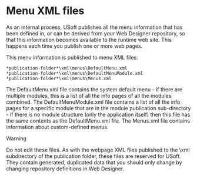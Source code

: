 # Menu XML files

As an internal process, USoft publishes all the menu information that has been defined in, or can be derived from your Web Designer repository, so that this information becomes available to the runtime web site. This happens each time you publish one or more web pages.

This menu information is published to menu XML files:

```
*publication-folder*\xml\menus\DefaultMenu.xml
*publication-folder*\xml\menus\DefaultMenuModule.xml
*publication-folder*\xml\menus\Menus.xml
```

The DefaultMenu.xml file contains the system default menu - if there are multiple modules, this is a list of all the info pages of all the modules combined. The DefaultMenuModule.xml file contains a list of all the info pages for a specific module that are in the module publication sub-directory - if there is no module structure (only the application itself) then this file has the same contents as the DefaultMenu.xml file. The Menus.xml file contains information about custom-defined menus.

> [!WARNING]
> Do not edit these files. As with the webpage XML files published to the \\xml subdirectory of the publication folder, these files are reserved for USoft. They contain generated, duplicated data that you should only change by changing repository definitions in Web Designer.

 